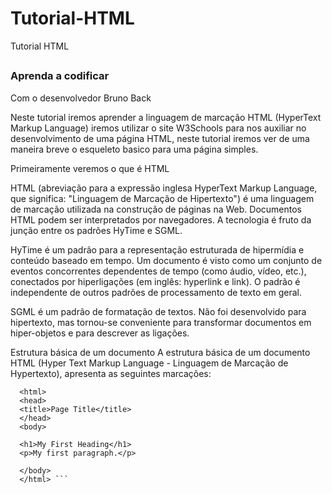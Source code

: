 # Tutorial-HTML
Tutorial HTML

##

### Aprenda a codificar

Com o desenvolvedor Bruno Back

Neste tutorial iremos aprender a linguagem de marcação HTML (HyperText Markup Language) iremos utilizar o site W3Schools para nos auxiliar no desenvolvimento de uma página HTML, neste tutorial iremos ver de uma maneira breve o esqueleto basico para uma página simples.

Primeiramente veremos o que é HTML

HTML (abreviação para a expressão inglesa HyperText Markup Language, que significa: "Linguagem de Marcação de Hipertexto") é uma linguagem de marcação utilizada na construção de páginas na Web. Documentos HTML podem ser interpretados por navegadores. A tecnologia é fruto da junção entre os padrões HyTime e SGML.

HyTime é um padrão para a representação estruturada de hipermídia e conteúdo baseado em tempo. Um documento é visto como um conjunto de eventos concorrentes dependentes de tempo (como áudio, vídeo, etc.), conectados por hiperligações (em inglês: hyperlink e link). O padrão é independente de outros padrões de processamento de texto em geral.

SGML é um padrão de formatação de textos. Não foi desenvolvido para hipertexto, mas tornou-se conveniente para transformar documentos em hiper-objetos e para descrever as ligações.

Estrutura básica de um documento
A estrutura básica de um documento HTML (Hyper Text Markup Language - Linguagem de Marcação de Hypertexto), apresenta as seguintes marcações:

```  <!DOCTYPE html>
  <html>
  <head>
  <title>Page Title</title>
  </head>
  <body>

  <h1>My First Heading</h1>
  <p>My first paragraph.</p>

  </body>
  </html> ```
